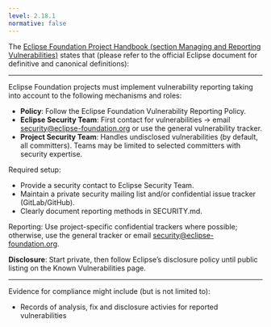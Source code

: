 ```yaml
---
level: 2.18.1
normative: false
---
```


The [Eclipse Foundation Project Handbook (section Managing and Reporting Vulnerabilities)](https://www.eclipse.org/projects/handbook/#vulnerability) states that (please refer to the official Eclipse document for definitive and canonical definitions):

---

Eclipse Foundation projects must implement vulnerability reporting taking into account to the following mechanisms and roles:

* __Policy__: Follow the Eclipse Foundation Vulnerability Reporting Policy.
* __Eclipse Security Team__: First contact for vulnerabilities → email security@eclipse-foundation.org or use the general vulnerability tracker.
* __Project Security Team__: Handles undisclosed vulnerabilities (by default, all committers). Teams may be limited to selected committers with security expertise.

Required setup:

* Provide a security contact to Eclipse Security Team.
* Maintain a private security mailing list and/or confidential issue tracker (GitLab/GitHub).
* Clearly document reporting methods in SECURITY.md.

Reporting: Use project-specific confidential trackers where possible; otherwise, use the general tracker or email security@eclipse-foundation.org.

__Disclosure__: Start private, then follow Eclipse’s disclosure policy until public listing on the Known Vulnerabilities page.

---

Evidence for compliance might include (but is not limited to):

* Records of analysis, fix and disclosure activies for reported vulnerabilities
